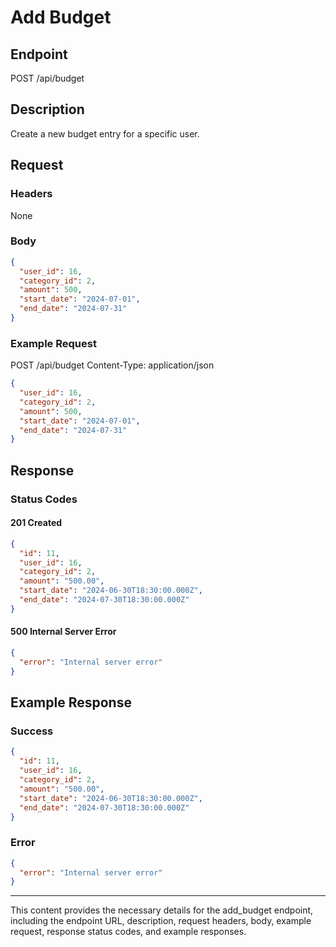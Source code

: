 # Add Budget

## Endpoint

POST /api/budget

## Description

Create a new budget entry for a specific user.

## Request

### Headers

None

### Body

```json
{
  "user_id": 16,
  "category_id": 2,
  "amount": 500,
  "start_date": "2024-07-01",
  "end_date": "2024-07-31"
}
```

### Example Request

POST /api/budget
Content-Type: application/json

```json
{
  "user_id": 16,
  "category_id": 2,
  "amount": 500,
  "start_date": "2024-07-01",
  "end_date": "2024-07-31"
}
```

## Response

### Status Codes

#### 201 Created

```json
{
  "id": 11,
  "user_id": 16,
  "category_id": 2,
  "amount": "500.00",
  "start_date": "2024-06-30T18:30:00.000Z",
  "end_date": "2024-07-30T18:30:00.000Z"
}
```

#### 500 Internal Server Error

```json
{
  "error": "Internal server error"
}
```

## Example Response

### Success

```json
{
  "id": 11,
  "user_id": 16,
  "category_id": 2,
  "amount": "500.00",
  "start_date": "2024-06-30T18:30:00.000Z",
  "end_date": "2024-07-30T18:30:00.000Z"
}
```

### Error

```json
{
  "error": "Internal server error"
}
```

---

This content provides the necessary details for the add_budget endpoint, including the endpoint URL, description, request headers, body, example request, response status codes, and example responses.
